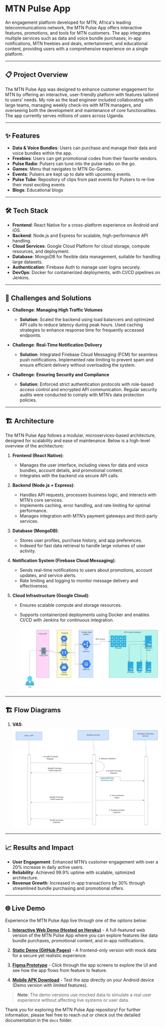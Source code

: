 # MTN Pulse App

An engagement platform developed for MTN, Africa's leading telecommunications network, the MTN Pulse App offers interactive features, promotions, and tools for MTN customers. The app integrates multiple services such as data and voice bundle purchases, in-app notifications, MTN freebies and deals, entertainment, and educational content, providing users with a comprehensive experience on a single platform.

---

## 📋 Project Overview
The MTN Pulse App was designed to enhance customer engagement for MTN by offering an interactive, user-friendly platform with features tailored to users’ needs. My role as the lead engineer included collaborating with large teams, managing weekly check-ins with MTN managers, and overseeing both the development and maintenance of core functionalities. The app currently serves millions of users across Uganda.

---

## ✨ Features
- **Data & Voice Bundles**: Users can purchase and manage their data and voice bundles within the app.
- **Freebies**: Users can get promotional codes from their favorite vendors.
- **Pulse Radio**: Pulsers can tune into the pulse radio on the go.
- **Games**: Menu that navigates to MTN Go-Games.
- **Events**: Pulsers are kept up to date with upcoming events.
- **Pulse Tube**: Repository of clips from past events for Pulsers to re-live their most exciting events
- **Blogs**: Educational blogs

---

## 🛠️ Tech Stack
- **Frontend**: React Native for a cross-platform experience on Android and iOS.
- **Backend**: Node.js and Express for scalable, high-performance API handling.
- **Cloud Services**: Google Cloud Platform for cloud storage, compute resources, and deployment.
- **Database**: MongoDB for flexible data management, suitable for handling large datasets.
- **Authentication**: Firebase Auth to manage user logins securely.
- **DevOps**: Docker for containerized deployments, with CI/CD pipelines on Jenkins.

---

## 🚧 Challenges and Solutions
- **Challenge**: **Managing High Traffic Volumes**
  - **Solution**: Scaled the backend using load balancers and optimized API calls to reduce latency during peak hours. Used caching strategies to enhance response time for frequently accessed endpoints.
  
- **Challenge**: **Real-Time Notification Delivery**
  - **Solution**: Integrated Firebase Cloud Messaging (FCM) for seamless push notifications. Implemented rate limiting to prevent spam and ensure efficient delivery without overloading the system.
  
- **Challenge**: **Ensuring Security and Compliance**
  - **Solution**: Enforced strict authentication protocols with role-based access control and encrypted API communication. Regular security audits were conducted to comply with MTN’s data protection policies.

---

## 🏗️ Architecture
The MTN Pulse App follows a modular, microservices-based architecture, designed for scalability and ease of maintenance. Below is a high-level overview of the architecture:

1. **Frontend (React Native)**:
   - Manages the user interface, including views for data and voice bundles, account details, and promotional content.
   - Integrates with the backend via secure API calls.

2. **Backend (Node.js + Express)**:
   - Handles API requests, processes business logic, and interacts with MTN’s core services.
   - Implements caching, error handling, and rate limiting for optimal performance.
   - Manages integration with MTN’s payment gateways and third-party services.

3. **Database (MongoDB)**:
   - Stores user profiles, purchase history, and app preferences.
   - Indexed for fast data retrieval to handle large volumes of user activity.

4. **Notification System (Firebase Cloud Messaging)**:
   - Sends real-time notifications to users about promotions, account updates, and service alerts.
   - Rate limiting and logging to monitor message delivery and effectiveness.

5. **Cloud Infrastructure (Google Cloud)**:
   - Ensures scalable compute and storage resources.
   - Supports containerized deployments using Docker and enables CI/CD with Jenkins for continuous integration.

     <img src="https://github.com/TrishKedi/professional-projects/blob/main/Pulse%20APP%20Architecture.jpeg"/>

---

## 🏗️ Flow Diagrams

  1. **VAS**:
    <img src="https://github.com/TrishKedi/professional-projects/blob/main/Pulse%20APP%20VASAPPS.jpeg"/>
    
---    

## 📈 Results and Impact
- **User Engagement**: Enhanced MTN’s customer engagement with over a 20% increase in daily active users.
- **Reliability**: Achieved 99.9% uptime with scalable, optimized architecture.
- **Revenue Growth**: Increased in-app transactions by 30% through streamlined bundle purchasing and promotional offers.

---

## 🌐 Live Demo

Experience the MTN Pulse App live through one of the options below:

1. **[Interactive Web Demo (Hosted on Heroku)](https://your-heroku-app-link.com)** - A full-featured web version of the MTN Pulse App where you can explore features like data bundle purchases, promotional content, and in-app notifications.
   
2. **[Static Demo (GitHub Pages)](https://trishkedi.github.io/mtn-pulse-demo)** - A frontend-only version with mock data for a secure yet realistic experience.

3. **[Figma Prototype](https://www.figma.com/proto/your-prototype-link)** - Click through the app screens to explore the UI and see how the app flows from feature to feature.

4. **[Mobile APK Download](https://your-firebase-link.com)** - Test the app directly on your Android device (Demo version with limited features).

> **Note**: The demo versions use mocked data to simulate a real user experience without affecting live systems or user data.


Thank you for exploring the MTN Pulse App repository! For further information, please feel free to reach out or check out the detailed documentation in the `docs` folder.

